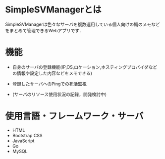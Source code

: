 # SimpleSVManagerとは
SimpleSVManagerは色々なサーバを複数運用している個人向けの鯖のメモなどをまとめて管理できるWebアプリです．
# 機能
- 自身のサーバの登録機能(IP,OS,ロケーション,ホスティングプロバイダなどの情報や設定した内容などをメモできる)
- 登録したサーバへのPingでの死活監視

- (サーバのリソース使用状況の記録，開発検討中)
# 使用言語・フレームワーク・サーバ
- HTML
- Bootstrap CSS
- JavaScript
- Go
- MySQL